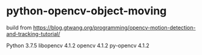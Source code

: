# python-opencv-object-moving
build from https://blog.gtwang.org/programming/opencv-motion-detection-and-tracking-tutorial/

Python    3.7.5
libopencv 4.1.2
opencv    4.1.2
py-opencv 4.1.2
